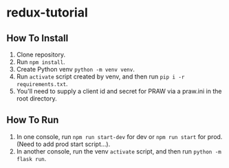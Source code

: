 # redux-tutorial

## How To Install
1. Clone repository.
2. Run `npm install`.
3. Create Python venv `python -m venv venv`.
4. Run `activate` script created by venv, and then run `pip i -r requirements.txt`.
5. You'll need to supply a client id and secret for PRAW via a praw.ini in the root directory.

## How To Run
1. In one console, run `npm run start-dev` for dev or `npm run start` for prod. (Need to add prod start script...).
2. In another console, run the venv `activate` script, and then run `python -m flask run`.
